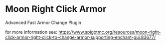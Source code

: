 # Moon Right Click Armor
Advanced Fast Armor Change Plugin

for more information see: https://www.spigotmc.org/resources/moon-right-click-armor-right-click-to-change-armor-supporting-enchant-gui.83677/
